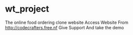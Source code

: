 # wt_project
The online food ordering clone website
Access Website From http://codecrafters.free.nf
Give Support And take the demo 
